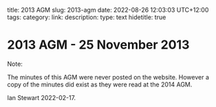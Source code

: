 title: 2013 AGM
slug: 2013-agm
date: 2022-08-26 12:03:03 UTC+12:00
tags: 
category: 
link: 
description: 
type: text
hidetitle: true

# 2013 AGM - 25 November 2013

Note:

The minutes of this AGM were never posted on the website.
However a copy of the minutes did exist as they were read at the 2014 AGM.

Ian Stewart 2022-02-17.

